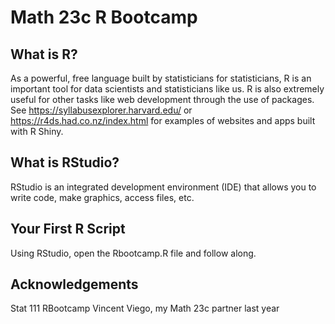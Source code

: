 # Math 23c R Bootcamp

## What is R?

As a powerful, free language built by statisticians for statisticians, R is an important tool for data scientists and statisticians like us. R is also extremely useful for other tasks like web development through the use of packages. See https://syllabusexplorer.harvard.edu/ or https://r4ds.had.co.nz/index.html for examples of websites and apps built with R Shiny.

## What is RStudio?

RStudio is an integrated development environment (IDE) that allows you to write code, make graphics, access files, etc. 

## Your First R Script
Using RStudio, open the Rbootcamp.R file and follow along. 

## Acknowledgements
Stat 111 RBootcamp 
Vincent Viego, my Math 23c partner last year

